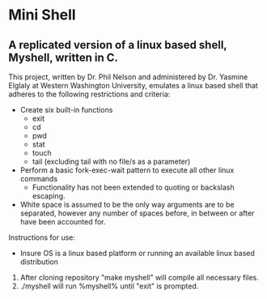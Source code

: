 # Mini Shell



## A replicated version of a linux based shell, Myshell, written in C.

This project, written by Dr. Phil Nelson and administered by Dr. Yasmine Elglaly at Western Washington University, emulates a linux based shell that adheres to the following restrictions and criteria:

* Create six built-in functions
  * exit
  * cd
  * pwd
  * stat
  * touch
  * tail (excluding tail with no file/s as a parameter)
* Perform a basic fork-exec-wait pattern to execute all other linux commands
   * Functionality has not been extended to quoting or backslash escaping.
* White space is assumed to be the only way arguments are to be separated, however any number of spaces before, in between or after have been accounted for.

Instructions for use:
* Insure OS is a linux based platform or running an available linux based distribution
1. After cloning repository "make myshell" will compile all necessary files.
2. ./myshell will run %myshell% until "exit" is prompted.

